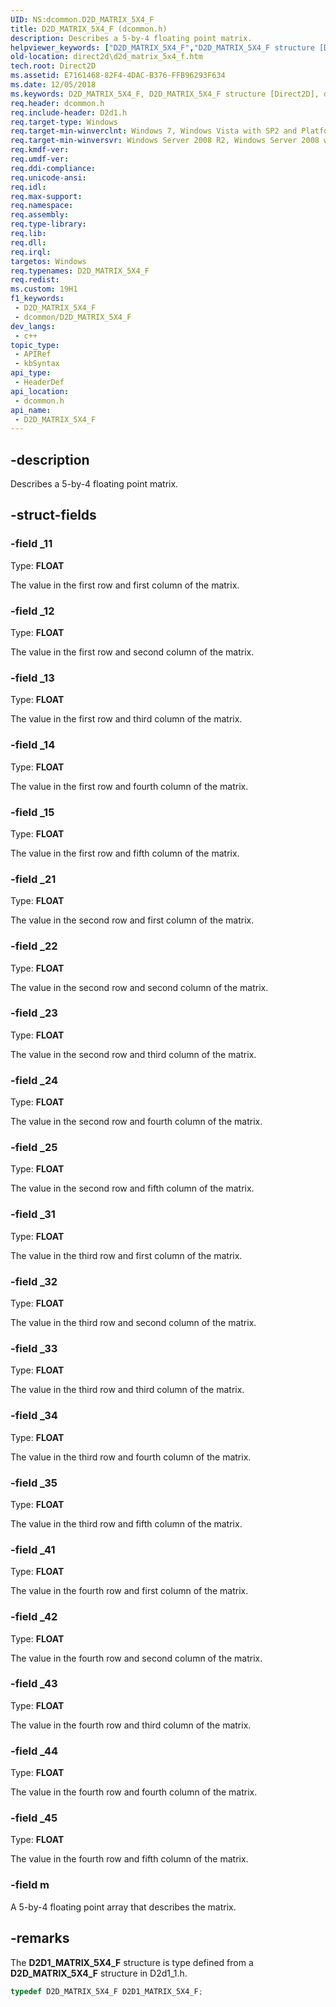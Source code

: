 ```yaml
---
UID: NS:dcommon.D2D_MATRIX_5X4_F
title: D2D_MATRIX_5X4_F (dcommon.h)
description: Describes a 5-by-4 floating point matrix.
helpviewer_keywords: ["D2D_MATRIX_5X4_F","D2D_MATRIX_5X4_F structure [Direct2D]","dcommon/D2D_MATRIX_5X4_F","direct2d.d2d_matrix_5x4_f"]
old-location: direct2d\d2d_matrix_5x4_f.htm
tech.root: Direct2D
ms.assetid: E7161468-82F4-4DAC-B376-FFB96293F634
ms.date: 12/05/2018
ms.keywords: D2D_MATRIX_5X4_F, D2D_MATRIX_5X4_F structure [Direct2D], dcommon/D2D_MATRIX_5X4_F, direct2d.d2d_matrix_5x4_f
req.header: dcommon.h
req.include-header: D2d1.h
req.target-type: Windows
req.target-min-winverclnt: Windows 7, Windows Vista with SP2 and Platform Update for Windows Vista [desktop apps \| UWP apps]
req.target-min-winversvr: Windows Server 2008 R2, Windows Server 2008 with SP2 and Platform Update for Windows Server 2008 [desktop apps \| UWP apps]
req.kmdf-ver: 
req.umdf-ver: 
req.ddi-compliance: 
req.unicode-ansi: 
req.idl: 
req.max-support: 
req.namespace: 
req.assembly: 
req.type-library: 
req.lib: 
req.dll: 
req.irql: 
targetos: Windows
req.typenames: D2D_MATRIX_5X4_F
req.redist: 
ms.custom: 19H1
f1_keywords:
 - D2D_MATRIX_5X4_F
 - dcommon/D2D_MATRIX_5X4_F
dev_langs:
 - c++
topic_type:
 - APIRef
 - kbSyntax
api_type:
 - HeaderDef
api_location:
 - dcommon.h
api_name:
 - D2D_MATRIX_5X4_F
---
```


## -description

Describes a 5-by-4 floating point matrix.

## -struct-fields

### -field _11

Type: <b>FLOAT</b>

The value in the first row and first column of the matrix.

### -field _12

Type: <b>FLOAT</b>

The value in the first row and second column of the matrix.

### -field _13

Type: <b>FLOAT</b>

The value in the first row and third column of the matrix.

### -field _14

Type: <b>FLOAT</b>

The value in the first row and fourth column of the matrix.

### -field _15

Type: <b>FLOAT</b>

The value in the first row and fifth column of the matrix.

### -field _21

Type: <b>FLOAT</b>

The value in the second row and first column of the matrix.

### -field _22

Type: <b>FLOAT</b>

The value in the second row and second column of the matrix.

### -field _23

Type: <b>FLOAT</b>

The value in the second row and third column of the matrix.

### -field _24

Type: <b>FLOAT</b>

The value in the second row and fourth column of the matrix.

### -field _25

Type: <b>FLOAT</b>

The value in the second row and fifth column of the matrix.

### -field _31

Type: <b>FLOAT</b>

The value in the third row and first column of the matrix.

### -field _32

Type: <b>FLOAT</b>

The value in the third row and second column of the matrix.

### -field _33

Type: <b>FLOAT</b>

The value in the third row and third column of the matrix.

### -field _34

Type: <b>FLOAT</b>

The value in the third row and fourth column of the matrix.

### -field _35

Type: <b>FLOAT</b>

The value in the third row and fifth column of the matrix.

### -field _41

Type: <b>FLOAT</b>

The value in the fourth row and first column of the matrix.

### -field _42

Type: <b>FLOAT</b>

The value in the fourth row and second column of the matrix.

### -field _43

Type: <b>FLOAT</b>

The value in the fourth row and third column of the matrix.

### -field _44

Type: <b>FLOAT</b>

The value in the fourth row and fourth column of the matrix.

### -field _45

Type: <b>FLOAT</b>

The value in the fourth row and fifth column of the matrix.

### -field m

A 5-by-4 floating point array that describes the matrix.

## -remarks

The <b>D2D1_MATRIX_5X4_F</b> structure is type defined from a <b>D2D_MATRIX_5X4_F</b> structure in D2d1_1.h.

```cpp
typedef D2D_MATRIX_5X4_F D2D1_MATRIX_5X4_F;
```

